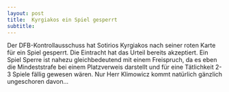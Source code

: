 ```yaml
---
layout: post
title:  Kyrgiakos ein Spiel gesperrt
subtitle:  
---
```


Der DFB-Kontrollausschuss hat Sotirios Kyrgiakos nach seiner roten Karte für ein Spiel gesperrt. Die Eintracht hat das Urteil bereits akzeptiert. Ein Spiel Sperre ist nahezu gleichbedeutend mit einem Freispruch, da es eben die Mindeststrafe bei einem Platzverweis darstellt und für eine Tätlichkeit 2-3 Spiele fällig gewesen wären. Nur Herr Klimowicz kommt natürlich gänzlich ungeschoren davon...


